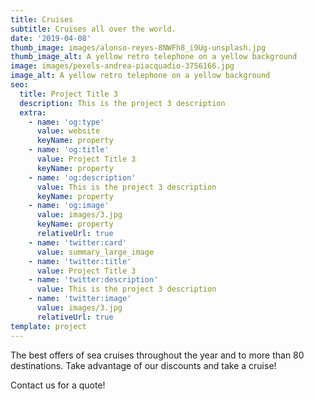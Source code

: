 ```yaml
---
title: Cruises
subtitle: Cruises all over the world.
date: '2019-04-08'
thumb_image: images/alonso-reyes-8NWFh8_i9Ug-unsplash.jpg
thumb_image_alt: A yellow retro telephone on a yellow background
image: images/pexels-andrea-piacquadio-3756166.jpg
image_alt: A yellow retro telephone on a yellow background
seo:
  title: Project Title 3
  description: This is the project 3 description
  extra:
    - name: 'og:type'
      value: website
      keyName: property
    - name: 'og:title'
      value: Project Title 3
      keyName: property
    - name: 'og:description'
      value: This is the project 3 description
      keyName: property
    - name: 'og:image'
      value: images/3.jpg
      keyName: property
      relativeUrl: true
    - name: 'twitter:card'
      value: summary_large_image
    - name: 'twitter:title'
      value: Project Title 3
    - name: 'twitter:description'
      value: This is the project 3 description
    - name: 'twitter:image'
      value: images/3.jpg
      relativeUrl: true
template: project
---
```

The best offers of sea cruises throughout the year and to more than 80 destinations. Take advantage of our discounts and take a cruise!

Contact us for a quote!
